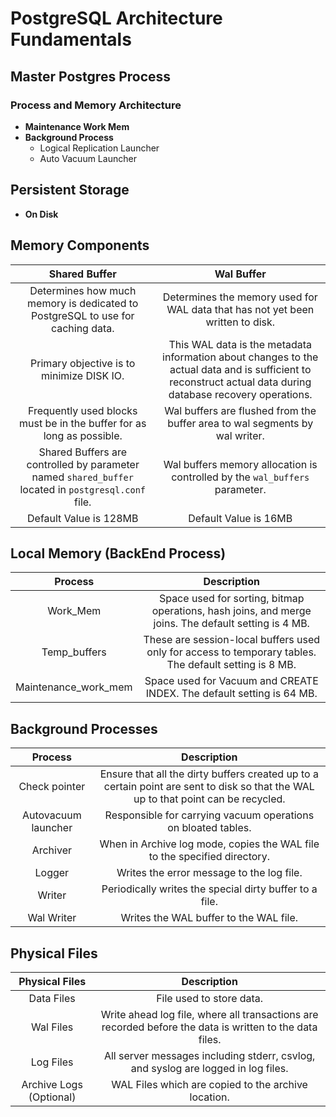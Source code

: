 # PostgreSQL Architecture Fundamentals

## Master Postgres Process

### Process and Memory Architecture

- **Maintenance Work Mem**
- **Background Process**
  - Logical Replication Launcher
  - Auto Vacuum Launcher

## Persistent Storage

- **On Disk**

## Memory Components

| Shared Buffer | Wal Buffer |
|:-------------:|:----------:|
| Determines how much memory is dedicated to PostgreSQL to use for caching data. | Determines the memory used for WAL data that has not yet been written to disk. |
| Primary objective is to minimize DISK IO. | This WAL data is the metadata information about changes to the actual data and is sufficient to reconstruct actual data during database recovery operations. |
| Frequently used blocks must be in the buffer for as long as possible. | Wal buffers are flushed from the buffer area to wal segments by wal writer. |
| Shared Buffers are controlled by parameter named `shared_buffer` located in `postgresql.conf` file. | Wal buffers memory allocation is controlled by the `wal_buffers` parameter. |
| Default Value is 128MB | Default Value is 16MB |

## Local Memory (BackEnd Process)

| Process | Description |
|:-------:|:-----------:|
| Work_Mem | Space used for sorting, bitmap operations, hash joins, and merge joins. The default setting is 4 MB. |
| Temp_buffers | These are session-local buffers used only for access to temporary tables. The default setting is 8 MB. |
| Maintenance_work_mem | Space used for Vacuum and CREATE INDEX. The default setting is 64 MB. |

## Background Processes

| Process | Description |
|:-------:|:-----------:|
| Check pointer | Ensure that all the dirty buffers created up to a certain point are sent to disk so that the WAL up to that point can be recycled. |
| Autovacuum launcher | Responsible for carrying vacuum operations on bloated tables. |
| Archiver | When in Archive log mode, copies the WAL file to the specified directory. |
| Logger | Writes the error message to the log file. |
| Writer | Periodically writes the special dirty buffer to a file. |
| Wal Writer | Writes the WAL buffer to the WAL file. |

## Physical Files

| Physical Files | Description |
|:--------------:|:-----------:|
| Data Files | File used to store data. |
| Wal Files | Write ahead log file, where all transactions are recorded before the data is written to the data files. |
| Log Files | All server messages including stderr, csvlog, and syslog are logged in log files. |
| Archive Logs (Optional) | WAL Files which are copied to the archive location. |

